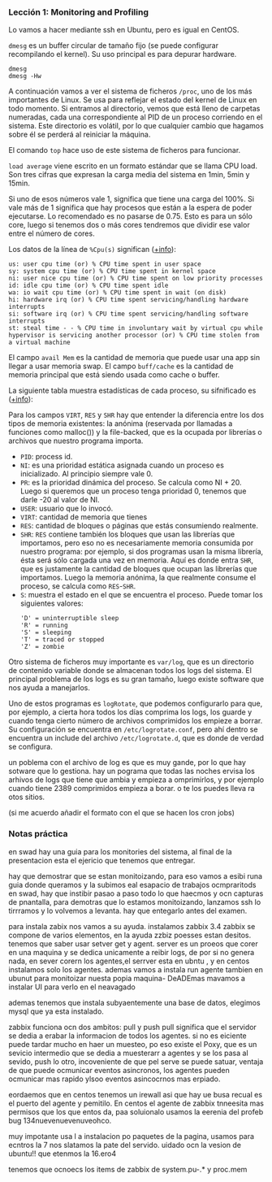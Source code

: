 ### Lección 1: Monitoring and Profiling

Lo vamos a hacer mediante ssh en Ubuntu, pero es igual en CentOS.

`dmesg` es un buffer circular de tamaño fijo (se puede configurar recompilando el kernel). Su uso
principal es para depurar hardware.

```
dmesg
dmesg -Hw
```

A continuación vamos a ver el sistema de ficheros `/proc`, uno de los más importantes de Linux. Se
usa para reflejar el estado del kernel de Linux en todo momento. Si entramos al directorio, vemos
que está lleno de carpetas numeradas, cada una correspondiente al PID de un proceso corriendo en el
sistema. Este directorio es volátil, por lo que cualquier cambio que hagamos sobre él se perderá al
reiniciar la máquina.

El comando `top` hace uso de este sistema de ficheros para funcionar.

`load average` viene escrito en un formato estándar que se llama CPU load. Son tres cifras que expresan
la carga media del sistema en 1min, 5min y 15min.

Si uno de esos números vale 1, significa que tiene una carga del 100%. Si vale más de 1 significa que
hay procesos que están a la espera de poder ejecutarse. Lo recomendado es no pasarse de 0.75. Esto es
para un sólo core, luego si tenemos dos o más cores tendremos que dividir ese valor entre el número de
cores.

Los datos de la línea de `%Cpu(s)` significan ([+info](https://unix.stackexchange.com/questions/18918/in-linux-top-command-what-are-us-sy-ni-id-wa-hi-si-and-st-for-cpu-usage)):

```
us: user cpu time (or) % CPU time spent in user space
sy: system cpu time (or) % CPU time spent in kernel space
ni: user nice cpu time (or) % CPU time spent on low priority processes
id: idle cpu time (or) % CPU time spent idle
wa: io wait cpu time (or) % CPU time spent in wait (on disk)
hi: hardware irq (or) % CPU time spent servicing/handling hardware interrupts
si: software irq (or) % CPU time spent servicing/handling software interrupts
st: steal time - - % CPU time in involuntary wait by virtual cpu while hypervisor is servicing another processor (or) % CPU time stolen from a virtual machine
```

El campo `avail Mem` es la cantidad de memoria que puede usar una app sin llegar a usar memoria
swap. El campo `buff/cache` es la cantidad de memoria principal que está siendo usada como cache
o buffer.

La siguiente tabla muestra estadísticas de cada proceso, su sifnificado es ([+info](https://www.linux.com/learn/uncover-meaning-tops-statistics)):

Para los campos `VIRT`, `RES` y `SHR` hay que entender la diferencia entre los dos tipos de memoria
existentes: la anónima (reservada por llamadas a funciones como malloc()) y la file-backed, que es la
ocupada por librerías o archivos que nuestro programa importa.

- `PID`: process id.
- `NI`: es una prioridad estática asignada cuando un proceso es inicializado. Al principio siempre
  vale 0.
- `PR`: es la prioridad dinámica del proceso. Se calcula como NI + 20. Luego si queremos que un proceso tenga prioridad 0, tenemos que darle -20 al valor de NI.
- `USER`: usuario que lo invocó.
- `VIRT`: cantidad de memoria que tienes
- `RES`: cantidad de bloques o páginas que estás consumiendo realmente.
- `SHR`: `RES` contiene también los bloques que usan las librerías que importamos, pero eso no es
  necesariamente memoria consumida por nuestro programa: por ejemplo, si dos programas usan la misma
  librería, ésta será sólo cargada una vez en memoria. Aquí es donde entra `SHR`, que es justamente
  la cantidad de bloques que ocupan las librerías que importamos. Luego la memoria anónima, la que
  realmente consume el proceso, se calcula como `RES`-`SHR`.
- `S`: muestra el estado en el que se encuentra el proceso. Puede tomar los siguientes valores:
  ```
  'D' = uninterruptible sleep
  'R' = running
  'S' = sleeping
  'T' = traced or stopped
  'Z' = zombie
  ```

Otro sistema de ficheros muy importante es `var/log`, que es un directorio de contenido variable donde
se almacenan todos los logs del sistema. El principal problema de los logs es su gran tamaño, luego
existe software que nos ayuda a manejarlos.

Uno de estos programas es `logRotate`, que podemos configurarlo para que, por ejemplo, a cierta hora
todos los días comprima los logs, los guarde y cuando tenga cierto número de archivos comprimidos los
empieze a borrar. Su configuración se encuentra en `/etc/logrotate.conf`, pero ahí dentro se encuentra
un include del archivo `/etc/logrotate.d`, que es donde de verdad se configura.

un poblema con el archivo de log es que es muy gande, por lo que hay sotware que lo gestiona.
hay un pograma que todas las noches ervisa los arhivos de logs que tiene que ambia y empieza a omprimirlos, y por ejemplo cuando tiene 2389 comprimidos empieza a borar. o te los puedes lleva ra otos sitios.

(si me acuerdo añadir el formato con el que se hacen los cron jobs)

### Notas práctica

en swad hay una guia para los monitories del sistema, al final de la presentacion esta el ejericio que tenemos que entregar.

hay que demostrar que se estan monitoizando, para eso vamos a esibi runa guia donde queramos y la subimos eal esapacio de trabajos ocmpraritods en swad, hay que instibir pasao a paso todo lo que haecmos y ocn capturas de pnantalla, para demotras que lo estamos monitoizando, lanzamos ssh lo tirrramos y lo volvemos a levanta.
hay que entegarlo antes del examen.

para instala zabix nos vamos a su ayuda.
instalamos zabbix 3.4
zabbix se compone de varios elementos, en la ayuda zzbiz poesses estan desitos.
tenemos que saber usar setver get y agent.
server es un proeos que corer en una maquina y se dedica unicamente a reibir logs, de por si no genera nada, en sever corern los agentes,el serrver esta en ubntu , y en centos instalamos solo los agentes. ademas vamos a instala run agente tambien en ubunut para monitoizar nuesta popia maquina- DeADEmas mavamos a instalar UI para verlo en el neavagado

ademas tenemos que instala subyaentemente una base de datos, elegimos mysql que ya esta instalado.

zabbix funciona ocn dos ambitos: pull y push
pull significa que el servidor se dedia a erabar la informacion de todos los agentes.
si no es eiciente puede tardar mucho en haer un muesteo, po eso existe el Poxy, que es un sevicio intermedio que se dedia a muesterarr a agentes y se los pasa al sevido,
push lo otro,
incoveniente de que pel serve se puede satuar, ventaja de que puede ocmunicar eventos asincronos, los agentes pueden ocmunicar mas rapido ylsoo eventos asincocrnos mas erpiado.

eordaemos que en centos tenemos un irewall asi que hay ue busa recual es el puerto del agente y pemitilo. En centos el agente de zabbix tnneesita mas permisos que los que entos da, paa soluionalo usamos la eerenia del profeb bug 134nuevenuevenuveohco.

muy impotante usa l a instalacion po paquetes de la pagina, usamos para ecntros la 7 nos slatamos la pate del servido.
uidado ocn la vesion de ubuntu!! que etenmos la 16.ero4

tenemos que ocnoecs los items de zabbix de system.pu-.\* y proc.mem
